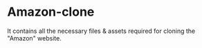 # Amazon-clone
It contains all the necessary files & assets required for cloning the "Amazon" website.
